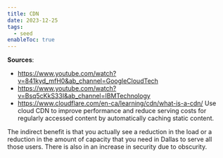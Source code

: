 ```yaml
---
title: CDN
date: 2023-12-25
tags:
  - seed
enableToc: true
---
```

**Sources**:
- https://www.youtube.com/watch?v=841kyd_mfH0&ab_channel=GoogleCloudTech
- https://www.youtube.com/watch?v=Bsq5cKkS33I&ab_channel=IBMTechnology
- https://www.cloudflare.com/en-ca/learning/cdn/what-is-a-cdn/
Use cloud CDN to improve performance and reduce serving costs for regularly accessed content by automatically caching static content. 

The indirect benefit is that you actually see a reduction in the load or a reduction in the amount of capacity that you need in Dallas to serve all those users. There is also in an increase in security due to obscurity. 